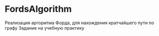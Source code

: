 # FordsAlgorithm
Реализация аргоритма Форда, для нахождения кратчайшего пути по графу
Задание на учебную практику

